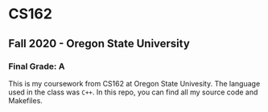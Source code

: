 # CS162
## Fall 2020 - Oregon State University
### Final Grade: A

This is my coursework from CS162 at Oregon State Univesity. The language used in the class was `C++`. In this repo, you can find all my source code and Makefiles.
